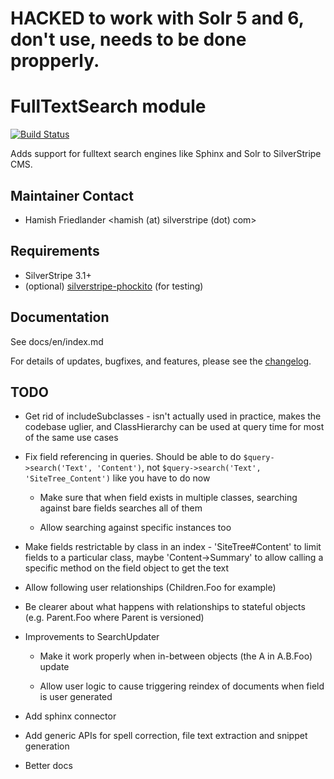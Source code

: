 # HACKED to work with Solr 5 and 6, don't use, needs to be done propperly.

# FullTextSearch module

[![Build Status](https://secure.travis-ci.org/silverstripe-labs/silverstripe-fulltextsearch.png?branch=master)](http://travis-ci.org/silverstripe-labs/silverstripe-fulltextsearch)

Adds support for fulltext search engines like Sphinx and Solr to SilverStripe CMS.

## Maintainer Contact

* Hamish Friedlander <hamish (at) silverstripe (dot) com>

## Requirements

* SilverStripe 3.1+
* (optional) [silverstripe-phockito](https://github.com/hafriedlander/silverstripe-phockito) (for testing)

## Documentation

See docs/en/index.md

For details of updates, bugfixes, and features, please see the [changelog](CHANGELOG.md).

## TODO

* Get rid of includeSubclasses - isn't actually used in practice, makes the codebase uglier, and ClassHierarchy can be
used at query time for most of the same use cases

* Fix field referencing in queries. Should be able to do `$query->search('Text', 'Content')`, not
`$query->search('Text', 'SiteTree_Content')` like you have to do now

    - Make sure that when field exists in multiple classes, searching against bare fields searches all of them

    - Allow searching against specific instances too

* Make fields restrictable by class in an index - 'SiteTree#Content' to limit fields to a particular class,
maybe 'Content->Summary' to allow calling a specific method on the field object to get the text

* Allow following user relationships (Children.Foo for example)

* Be clearer about what happens with relationships to stateful objects (e.g. Parent.Foo where Parent is versioned)

* Improvements to SearchUpdater

     - Make it work properly when in-between objects (the A in A.B.Foo) update

     - Allow user logic to cause triggering reindex of documents when field is user generated

* Add sphinx connector

* Add generic APIs for spell correction, file text extraction and snippet generation

* Better docs
